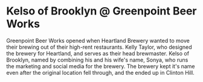 # Kelso of Brooklyn @ Greenpoint Beer Works

Greenpoint Beer Works opened when Heartland Brewery wanted to move their brewing out of their high-rent restaurants. Kelly Taylor, who designed the brewery for Heartland, and serves as their head brewmaster. Kelso of Brooklyn, named by combining his and his wife's name, Sonya, who runs the marketing and social media for the brewery. The brewery kept it's name even after the original location fell through, and the ended up in Clinton Hill.